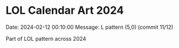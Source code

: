# LOL Calendar Art 2024

Date: 2024-02-12 00:10:00
Message: L pattern (5,0) (commit 11/12)

Part of LOL pattern across 2024

